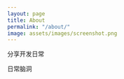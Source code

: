```yaml
---
layout: page
title: About
permalink: "/about/"
image: assets/images/screenshot.png
---
```


分享开发日常

日常脑洞
